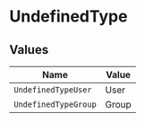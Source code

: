 # UndefinedType


## Values

| Name                 | Value                |
| -------------------- | -------------------- |
| `UndefinedTypeUser`  | User                 |
| `UndefinedTypeGroup` | Group                |